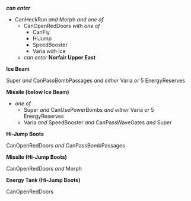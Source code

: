 ﻿***can enter***

- CanHeckRun *and* Morph *and one of*
  - CanOpenRedDoors *with one of*
    - CanFly
    - HiJump
    - SpeedBooster
    - Varia *with* Ice
  - *can enter* **Norfair Upper East**

**Ice Beam**

Super *and* CanPassBombPassages *and either* Varia *or* 5 EnergyReserves

**Missile (below Ice Beam)**

- *one of*
  - Super *and* CanUsePowerBombs *and either* Varia *or* 5 EnergyReserves
  - Varia *and* SpeedBooster *and* CanPassWaveGates *and* Super

**Hi-Jump Boots**

CanOpenRedDoors *and* CanPassBombPassages

**Missile (Hi-Jump Boots)**

CanOpenRedDoors *and* Morph

**Energy Tank (Hi-Jump Boots)**

CanOpenRedDoors
